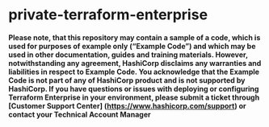 # private-terraform-enterprise

#### Please note, that this repository may contain a sample of a code, which is used for purposes of example only (“Example Code”) and which may be used in other documentation, guides and training materials. However, notwithstanding any agreement, HashiCorp disclaims any warranties and liabilities in respect to Example Code. You acknowledge that the Example Code is not part of any of HashiCorp product and is not supported by HashiCorp.  If you have questions or issues with deploying or configuring Terraform Enterprise in your environment, please submit a ticket through [Customer Support Center] (https://www.hashicorp.com/support) or contact your Technical Account Manager
